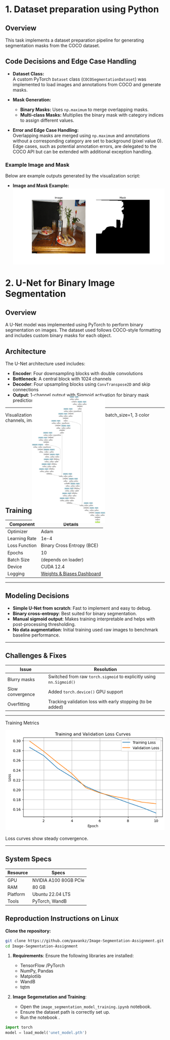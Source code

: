 # 1. Dataset preparation using Python

## Overview
This task implements a dataset preparation pipeline for generating segmentation masks from the COCO dataset.

## Code Decisions and Edge Case Handling
- **Dataset Class:**  
  A custom PyTorch `Dataset` class (`COCOSegmentationDataset`) was implemented to load images and annotations from COCO and generate masks.
  
- **Mask Generation:**  
  - **Binary Masks:** Uses `np.maximum` to merge overlapping masks.
  - **Multi-class Masks:** Multiplies the binary mask with category indices to assign different values.
  
- **Error and Edge Case Handling:**  
  Overlapping masks are merged using `np.maximum` and annotations without a corresponding category are set to background (pixel value 0). Edge cases, such as potential annotation errors, are delegated to the COCO API but can be extended with additional exception handling.

### Example Image and Mask

Below are example outputs generated by the visualization script:

- **Image and Mask Example:**  
  ![Example Image](https://github.com/pavankz/Image-Segmentation-Assignmnet/blob/main/COCO/visualize_images/img_0010.png)

  
#  2. U-Net for Binary Image Segmentation
## Overview

A U-Net model was implemented using PyTorch to perform binary segmentation on images. The dataset used follows COCO-style formatting and includes custom binary masks for each object.

## Architecture
The U-Net architecture used includes:

- **Encoder**: Four downsampling blocks with double convolutions
- **Bottleneck**: A central block with 1024 channels
- **Decoder**: Four upsampling blocks using `ConvTranspose2D` and skip connections
- **Output**: 1-channel output with Sigmoid activation for binary mask prediction

---
Visualization of architecture with sample input : batch_size=1, 3 color channels, image size 224x224
<img src="https://github.com/pavankz/Image-Segmentation-Assignmnet/blob/main/COCO/unet_architecture.png" style="transform: rotate(90deg); width:400px;" />
##  Training Configuration

| Component       | Details              |
|----------------|----------------------|
| Optimizer       | Adam                |
| Learning Rate   | 1e-4                |
| Loss Function   | Binary Cross Entropy (BCE) |
| Epochs          | 10                  |
| Batch Size      | (depends on loader) |
| Device          | CUDA 12.4   |
| Logging         | [Weights & Biases Dashboard](https://wandb.ai/pavankumaar-amgoth-indian-institute-of-science/unet-segmentation/runs/6fq0lu4l?nw=nwuserpavankumaaramgoth) |

---
##  Modeling Decisions

- **Simple U-Net from scratch**: Fast to implement and easy to debug.
- **Binary cross-entropy**: Best suited for binary segmentation.
- **Manual sigmoid output**: Makes training interpretable and helps with post-processing thresholding.
- **No data augmentation**: Initial training used raw images to benchmark baseline performance.

---
##  Challenges & Fixes

| Issue | Resolution |
|-------|------------|
| Blurry masks | Switched from raw `torch.sigmoid` to explicitly using `nn.Sigmoid()` |
| Slow convergence | Added `torch.device()` GPU support |
| Overfitting | Tracking validation loss with early stopping (to be added) |

---

Training Metrics

![loss_curves](https://github.com/pavankz/Image-Segmentation-Assignmnet/blob/main/COCO/wandb_loss_curve.png)

Loss curves show steady convergence.

---
##  System Specs

| Resource | Specs |
|----------|-------|
| GPU      | NVIDIA A100 80GB PCIe |
| RAM      | 80 GB |
| Platform | Ubuntu 22.04 LTS |
| Tools    | PyTorch, WandB | 


## Reproduction Instructions on Linux
**Clone the repository:**
   ```bash
   git clone https://github.com/pavankz/Image-Segmentation-Assignment.git
   cd Image-Segmentation-Assignment
```

1. **Requirements**:
    Ensure the following libraries are installed:
    - TensorFlow /PyTorch
    - NumPy, Pandas
    - Matplotlib
    - WandB
    - tqtm

2. **Image Segemetation and Training**:
    - Open the `image_segmentation_model_training.ipynb` notebook.
    - Ensure the dataset path is correctly set up.
    - Run the notebook .

  ```python
import torch
model = load_model('unet_model.pth')
 ```
